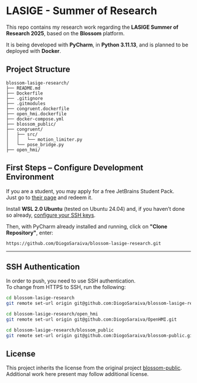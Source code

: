 # LASIGE - Summer of Research

This repo contains my research work regarding the **LASIGE Summer of Research 2025**, based on the **Blossom** platform.

It is being developed with **PyCharm**, in **Python 3.11.13**, and is planned to be deployed with **Docker**.


##   Project Structure

```
blossom-lasige-research/
├── README.md
├── Dockerfile
├── .gitignore
├── .gitmodules
├── congruent.dockerfile
├── open_hmi.dockerfile
├── docker-compose.yml
├── blossom_public/
├── congruent/
│   ├── src/
│   │   └── motion_limiter.py
│   └── pose_bridge.py
├── open_hmi/

```

## First Steps – Configure Development Environment

If you are a student, you may apply for a free JetBrains Student Pack.  
Just go to [their page](https://www.jetbrains.com/academy/student-pack/) and redeem it.

Install **WSL 2.0 Ubuntu** (tested on Ubuntu 24.04) and, if you haven’t done so already, [configure your SSH keys](https://docs.github.com/en/authentication/connecting-to-github-with-ssh).

Then, with PyCharm already installed and running, click on **"Clone Repository"**, enter:
```
https://github.com/DiogoSaraiva/blossom-lasige-research.git
```

----------

## SSH Authentication

In order to push, you need to use SSH authentication.  
To change from HTTPS to SSH, run the following:

```bash
cd blossom-lasige-research
git remote set-url origin git@github.com:DiogoSaraiva/blossom-lasige-research.git

cd blossom-lasige-research/open_hmi
git remote set-url origin git@github.com:DiogoSaraiva/OpenHMI.git

cd blossom-lasige-research/blossom_public
git remote set-url origin git@github.com:DiogoSaraiva/blossom-public.git
```
##  License

This project inherits the license from the original project [blossom-public](https://github.com/hrc2/blossom-public). 
Additional work here present may follow additional license.
